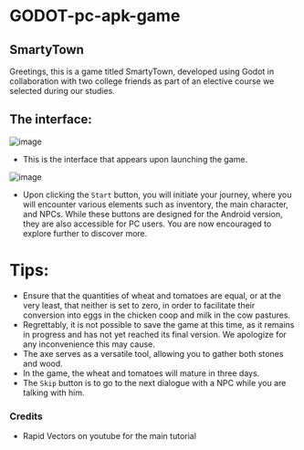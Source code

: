 # GODOT-pc-apk-game

## SmartyTown

Greetings, this is a game titled SmartyTown, developed using Godot in collaboration with two college friends as part of an elective course we selected during our studies.

## The interface:

![image](https://github.com/user-attachments/assets/7986179d-9ba4-45d2-98d9-66c26e013825)

- This is the interface that appears upon launching the game.

![image](https://github.com/user-attachments/assets/6f7528e0-a9ab-4790-ad8e-d7e976e4fa6a)


- Upon clicking the `Start` button, you will initiate your journey, where you will encounter various elements such as inventory, the main character, and NPCs. While these buttons are designed for the Android version, they are also accessible for PC users. You are now encouraged to explore further to discover more.

# Tips:
  - Ensure that the quantities of wheat and tomatoes are equal, or at the very least, that neither is set to zero, in order to facilitate their conversion into eggs in the chicken coop and milk in the cow pastures.
  - Regrettably, it is not possible to save the game at this time, as it remains in progress and has not yet reached its final version. We apologize for any inconvenience this may cause.
  - The axe serves as a versatile tool, allowing you to gather both stones and wood.
  - In the game, the wheat and tomatoes will mature in three days.
  - The `Skip` button is to go to the next dialogue with a NPC while you are talking with him.

### Credits
- Rapid Vectors on youtube for the main tutorial

